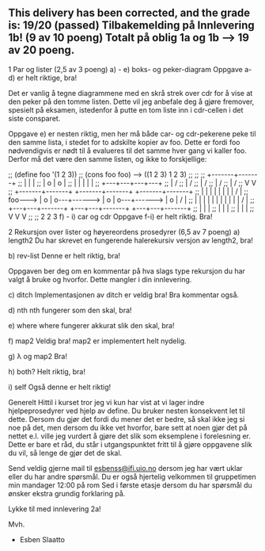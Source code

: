 This delivery has been corrected, and the grade is: 19/20 (passed)
Tilbakemelding på Innlevering 1b! (9 av 10 poeng)
Totalt på oblig 1a og 1b --> 19 av 20 poeng.
--
1 Par og lister (2,5 av 3 poeng)
a) - e) boks- og peker-diagram
Oppgave a-d) er helt riktige, bra!

Det er vanlig å tegne diagrammene med en skrå strek over cdr for å vise at den peker på den tomme listen. Dette vil jeg anbefale deg å gjøre fremover, spesielt på eksamen, istedenfor å putte en tom liste inn i cdr-cellen i det siste consparet.

Oppgave e) er nesten riktig, men her må både car- og cdr-pekerene peke til den samme lista, i stedet for to adskilte kopier av foo. Dette er fordi foo nødvendigvis er nødt til å evalueres til det samme hver gang vi kaller foo. Derfor må det være den samme listen, og ikke to forskjellige:

;; (define foo '(1 2 3))
;; (cons foo foo) --> ((1 2 3) 1 2 3)
;;
;;
;;         +-------+-------+
;;         |       |       |
;;         |   o   |   o   |
;;         |   |   |   |   |
;;         +---+---+---+---+
;;             |      /
;;             |     /
;;             |    /
;;             |   / 
;;             |  /
;;             V V
;;            +-------+-------+        +-------+-------+        +-------+-------+
;;            |       |       |        |       |       |        |       |    /  |
;;    foo---> |   o   |   o---+------> |   o   |   o---+------> |   o   |   /   |
;;            |   |   |       |        |   |   |       |        |   |   |  /    |
;;            +---+---+-------+        +---+---+-------+        +---+---+-------+
;;                |                        |                        |
;;                |                        |                        |
;;                |                        |                        |
;;                V                        V                        V
;;
;;                2                        2                        3
f) - i) car og cdr
Oppgave f-i) er helt riktig. Bra!

2 Rekursjon over lister og høyereordens prosedyrer (6,5 av 7 poeng)
a) length2
Du har skrevet en fungerende halerekursiv versjon av length2, bra!

b) rev-list
Denne er helt riktig, bra!

Oppgaven ber deg om en kommentar på hva slags type rekursjon du har valgt å bruke og hvorfor. Dette mangler i din innlevering.

c) ditch
Implementasjonen av ditch er veldig bra!
Bra kommentar også.

d) nth
nth fungerer som den skal, bra!

e) where
where fungerer akkurat slik den skal, bra!

f) map2
Veldig bra! map2 er implementert helt nydelig.

g) λ og map2
Bra!

h) both?
Helt riktig, bra!

i) self
Også denne er helt riktig!

Generelt
Hittil i kurset tror jeg vi kun har vist at vi lager indre hjelpeprosedyrer ved hjelp av define. Du bruker nesten konsekvent let til dette.
Dersom du gjør det fordi du mener det er bedre, så skal ikke jeg si noe på det, men dersom du ikke vet hvorfor, bare sett at noen gjør det på nettet e.l. ville jeg vurdert å gjøre det slik som eksemplene i forelesning er.
Dette er bare et råd, du står i utgangspunktet fritt til å gjøre oppgavene slik du vil, så lenge de gjør det de skal.

Send veldig gjerne mail til esbenss@ifi.uio.no dersom jeg har vært uklar eller du har andre spørsmål. Du er også hjertelig velkommen til gruppetimen min mandager 12:00 på rom Sed i første etasje dersom du har spørsmål du ønsker ekstra grundig forklaring på.

Lykke til med innlevering 2a!

Mvh.
- Esben Slaatto